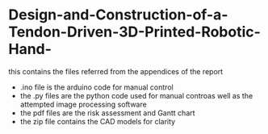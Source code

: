 # Design-and-Construction-of-a-Tendon-Driven-3D-Printed-Robotic-Hand-
this contains the files referred from the appendices of the report
-  .ino file is the arduino code for manual control
-  the .py files are the python code used for manual controas well as the attempted image processing software
-  the pdf files are the risk assessment and Gantt chart
-  the zip file contains the CAD models for clarity

